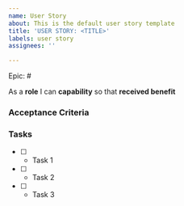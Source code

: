 ```yaml
---
name: User Story
about: This is the default user story template
title: 'USER STORY: <TITLE>'
labels: user story
assignees: ''

---
```


Epic: #

As a **role** I can **capability** so that **received benefit**

### Acceptance Criteria

### Tasks

 - [ ] - Task 1
 - [ ] - Task 2
 - [ ] - Task 3

